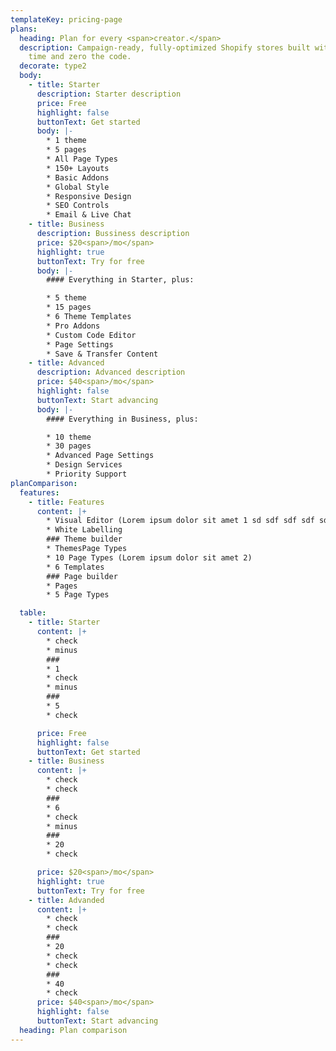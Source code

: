 ```yaml
---
templateKey: pricing-page
plans:
  heading: Plan for every <span>creator.</span>
  description: Campaign-ready, fully-optimized Shopify stores built with half the
    time and zero the code.
  decorate: type2
  body:
    - title: Starter
      description: Starter description
      price: Free
      highlight: false
      buttonText: Get started
      body: |-
        * 1 theme
        * 5 pages
        * All Page Types
        * 150+ Layouts
        * Basic Addons
        * Global Style
        * Responsive Design
        * SEO Controls
        * Email & Live Chat
    - title: Business
      description: Bussiness description
      price: $20<span>/mo</span>
      highlight: true
      buttonText: Try for free
      body: |-
        #### Everything in Starter, plus:

        * 5 theme
        * 15 pages
        * 6 Theme Templates
        * Pro Addons
        * Custom Code Editor
        * Page Settings
        * Save & Transfer Content
    - title: Advanced
      description: Advanced description
      price: $40<span>/mo</span>
      highlight: false
      buttonText: Start advancing
      body: |-
        #### Everything in Business, plus:

        * 10 theme
        * 30 pages
        * Advanced Page Settings
        * Design Services
        * Priority Support
planComparison:
  features:
    - title: Features
      content: |+
        * Visual Editor (Lorem ipsum dolor sit amet 1 sd sdf sdf sdf sdf sdf sd f)
        * White Labelling
        ### Theme builder
        * ThemesPage Types
        * 10 Page Types (Lorem ipsum dolor sit amet 2)
        * 6 Templates
        ### Page builder
        * Pages
        * 5 Page Types

  table:
    - title: Starter
      content: |+
        * check
        * minus
        ###
        * 1
        * check
        * minus
        ###
        * 5
        * check

      price: Free
      highlight: false
      buttonText: Get started
    - title: Business
      content: |+
        * check
        * check
        ###
        * 6
        * check
        * minus
        ###
        * 20
        * check

      price: $20<span>/mo</span>
      highlight: true
      buttonText: Try for free
    - title: Advanded
      content: |+
        * check
        * check
        ###
        * 20
        * check
        * check
        ###
        * 40
        * check
      price: $40<span>/mo</span>
      highlight: false
      buttonText: Start advancing
  heading: Plan comparison
---
```

